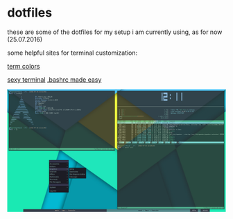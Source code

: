 # dotfiles
these are some of the dotfiles for my setup i am currently using, as for now (25.07.2016)

some helpful sites for terminal customization:

[term colors](http://stayradiated.github.io/termcolors-web/)

[sexy terminal](http://terminal.sexy/)
[.bashrc made easy](http://bashrcgenerator.com/)

![Alt Tag](https://github.com/wersin/dotfiles/blob/master/scrot.png "screenshot 26.07.2016")
